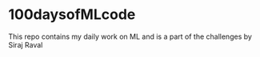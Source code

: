 # 100daysofMLcode
This repo contains my daily work on ML and is a part of the challenges by Siraj Raval
